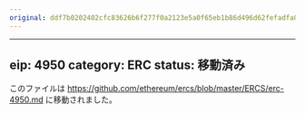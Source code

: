 ```yaml
---
original: ddf7b0202402cfc83626b6f277f0a2123e5a0f65eb1b86d496d62fefadfa0267
---
```


---
eip: 4950
category: ERC
status: 移動済み
---

このファイルは https://github.com/ethereum/ercs/blob/master/ERCS/erc-4950.md に移動されました。